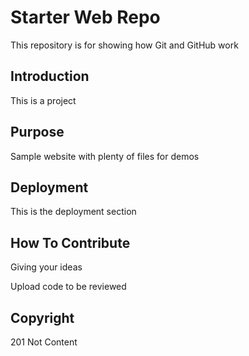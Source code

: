 # Starter Web Repo

This repository is for showing how Git and GitHub work

## Introduction

This is a project

## Purpose

Sample website with plenty of files for demos

## Deployment

This is the deployment section 

## How To Contribute

Giving your ideas

Upload code to be reviewed

## Copyright

201 Not Content
